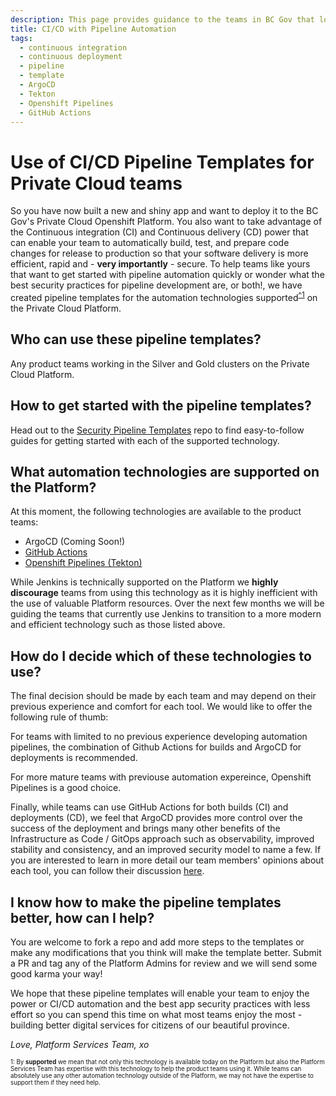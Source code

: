 ```yaml
---
description: This page provides guidance to the teams in BC Gov that look to get started with encorporating Continuous integration (CI) and continuous delivery (CD) into the lifecycle of their application hosted on the Private Cloud Openshift Platform. 
title: CI/CD with Pipeline Automation
tags:
  - continuous integration
  - continuous deployment
  - pipeline
  - template
  - ArgoCD
  - Tekton
  - Openshift Pipelines
  - GitHub Actions
---
```


# Use of CI/CD Pipeline Templates for Private Cloud teams

So you have now built a new and shiny app and want to deploy it to the BC Gov's Private Cloud Openshift Platform. You also want to take advantage of the Continuous integration (CI) and Continuous delivery (CD) power that can enable your team to automatically build, test, and prepare code changes for release to production so that your software delivery is more efficient, rapid and - **very importantly** - secure.
To help teams like yours that want to get started with pipeline automation quickly or wonder what the best security practices for pipeline development are, or both!, we have created pipeline templates for the  automation technologies supported<sup>[^1](#myfootnote1)</sup> on the Private Cloud Platform.

## Who can use these pipeline templates?

Any product teams working in the Silver and Gold clusters on the Private Cloud Platform. 

## How to get started with the pipeline templates?

Head out to the [Security Pipeline Templates](https://github.com/bcgov/security-pipeline-templates) repo to find easy-to-follow guides for getting started with each of the supported technology.

## What automation technologies are supported on the Platform?

At this moment, the following technologies are available to the product teams:
- ArgoCD (Coming Soon!)
- [GitHub Actions](https://github.com/bcgov/security-pipeline-templates/tree/main/.github/workflows)
- [Openshift Pipelines (Tekton)](https://github.com/bcgov/security-pipeline-templates/tree/main/tekton) 

While Jenkins is technically supported on the Platform we **highly discourage** teams from using this technology as it is highly inefficient with the use of valuable Platform resources. Over the next few months we will be guiding the teams that currently use Jenkins to transition to a more modern and efficient technology such as those listed above.

## How do I decide which of these technologies to use?

The final decision should be made by each team and may depend on their previous experience and comfort for each tool. We would like to offer the following rule of thumb:

For teams with limited to no previous experience developing automation pipelines, the combination of Github Actions for builds and ArgoCD for deployments is recommended.

For more mature teams with previouse automation expereince, Openshift Pipelines is a good choice.

Finally, while teams can use GitHub Actions for both builds (CI) and deployments (CD), we feel that ArgoCD provides more control over the success of the deployment and brings many other benefits of the Infrastructure as Code / GitOps approach such as observability, improved stability and consistency, and an improved security model to name a few.  If you are interested to learn in more detail our team members' opinions about each tool, you can follow their discussion [here](https://app.zenhub.com/workspaces/platform-experience-5bb7c5ab4b5806bc2beb9d15/issues/bcdevops/developer-experience/1772).

## I know how to make the pipeline templates better, how can I help?

You are welcome to fork a repo and add more steps to the templates or make any modifications that you think will make the template better. Submit a PR and tag any of the Platform Admins for review and we will send some good karma your way!

We hope that these pipeline templates will enable your team to enjoy the power or CI/CD automation and the best app security practices with less effort so you can spend this time on what most teams enjoy the most - building better digital services for citizens of our beautiful province.

<em>Love, Platform Services Team, xo</em>

<sub><sup><a name="myfootnote1">1</a>: By **supported** we mean that not only this technology is available today on the Platform but also the Platform Services Team has expertise with this technology to help the product teams using it. While teams can absolutely use any other automation technology outside of the Platform, we may not have the expertise to support them if they need help.</sup></sub>
